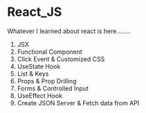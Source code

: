 # React_JS
Whatever I learned about react is here........

1. JSX
2. Functional Component
3. Click Event & Customized CSS
4. UseState Hook
5. List & Keys
6. Props & Prop Drilling
7. Forms & Controlled Input
8. UseEffect Hook
9. Create JSON Server & Fetch data from API
